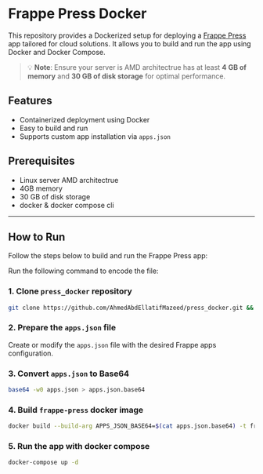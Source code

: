 # Frappe Press Docker

This repository provides a Dockerized setup for deploying a [Frappe Press](https://github.com/frappe/press) app tailored for cloud solutions. It allows you to build and run the app using Docker and Docker Compose.

> 💡 **Note**: Ensure your server is AMD architectrue has at least **4 GB of memory** and **30 GB of disk storage** for optimal performance.

## Features

- Containerized deployment using Docker
- Easy to build and run
- Supports custom app installation via `apps.json`


## Prerequisites

- Linux server AMD architectrue
- 4GB memory
- 30 GB of disk storage
- docker & docker compose cli

---

## How to Run

Follow the steps below to build and run the Frappe Press app:

Run the following command to encode the file:

### 1. Clone `press_docker` repository
```bash
git clone https://github.com/AhmedAbdEllatifMazeed/press_docker.git && cd press_docker
```

### 2. Prepare the `apps.json` file
Create or modify the `apps.json` file with the desired Frappe apps configuration.

### 3. Convert `apps.json` to Base64
```bash
base64 -w0 apps.json > apps.json.base64
```
### 4. Build `frappe-press` docker image
```bash
docker build --build-arg APPS_JSON_BASE64=$(cat apps.json.base64) -t frappe-press:latest .
```
### 5. Run the app with docker compose
```bash
docker-compose up -d
```




